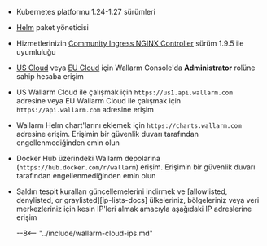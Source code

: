 * Kubernetes platformu 1.24-1.27 sürümleri
* [Helm](https://helm.sh/) paket yöneticisi
* Hizmetlerinizin [Community Ingress NGINX Controller](https://github.com/kubernetes/ingress-nginx) sürüm 1.9.5 ile uyumluluğu
* [US Cloud](https://us1.my.wallarm.com/) veya [EU Cloud](https://my.wallarm.com/) için Wallarm Console'da **Administrator** rolüne sahip hesaba erişim
* US Wallarm Cloud ile çalışmak için `https://us1.api.wallarm.com` adresine veya EU Wallarm Cloud ile çalışmak için `https://api.wallarm.com` adresine erişim
* Wallarm Helm chart'larını eklemek için `https://charts.wallarm.com` adresine erişim. Erişimin bir güvenlik duvarı tarafından engellenmediğinden emin olun
* Docker Hub üzerindeki Wallarm depolarına (`https://hub.docker.com/r/wallarm`) erişim. Erişimin bir güvenlik duvarı tarafından engellenmediğinden emin olun
* Saldırı tespit kuralları güncellemelerini indirmek ve [allowlisted, denylisted, or graylisted][ip-lists-docs] ülkeleriniz, bölgeleriniz veya veri merkezleriniz için kesin IP'leri almak amacıyla aşağıdaki IP adreslerine erişim

    --8<-- "../include/wallarm-cloud-ips.md"